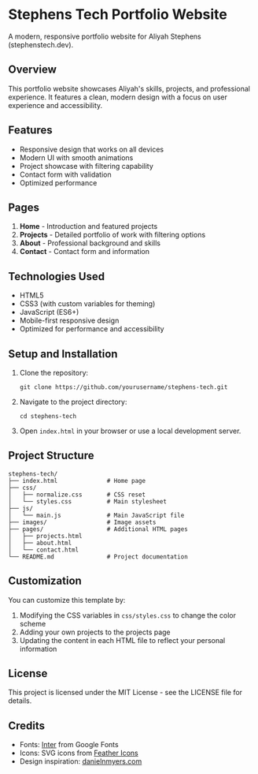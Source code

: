 # Stephens Tech Portfolio Website

A modern, responsive portfolio website for Aliyah Stephens (stephenstech.dev).

## Overview

This portfolio website showcases Aliyah's skills, projects, and professional experience. It features a clean, modern design with a focus on user experience and accessibility.

## Features

- Responsive design that works on all devices
- Modern UI with smooth animations
- Project showcase with filtering capability
- Contact form with validation
- Optimized performance

## Pages

1. **Home** - Introduction and featured projects
2. **Projects** - Detailed portfolio of work with filtering options
3. **About** - Professional background and skills
4. **Contact** - Contact form and information

## Technologies Used

- HTML5
- CSS3 (with custom variables for theming)
- JavaScript (ES6+)
- Mobile-first responsive design
- Optimized for performance and accessibility

## Setup and Installation

1. Clone the repository:
   ```
   git clone https://github.com/yourusername/stephens-tech.git
   ```

2. Navigate to the project directory:
   ```
   cd stephens-tech
   ```

3. Open `index.html` in your browser or use a local development server.

## Project Structure

```
stephens-tech/
├── index.html              # Home page
├── css/
│   ├── normalize.css       # CSS reset
│   └── styles.css          # Main stylesheet
├── js/
│   └── main.js             # Main JavaScript file
├── images/                 # Image assets
├── pages/                  # Additional HTML pages
│   ├── projects.html
│   ├── about.html
│   └── contact.html
└── README.md               # Project documentation
```

## Customization

You can customize this template by:

1. Modifying the CSS variables in `css/styles.css` to change the color scheme
2. Adding your own projects to the projects page
3. Updating the content in each HTML file to reflect your personal information

## License

This project is licensed under the MIT License - see the LICENSE file for details.

## Credits

- Fonts: [Inter](https://fonts.google.com/specimen/Inter) from Google Fonts
- Icons: SVG icons from [Feather Icons](https://feathericons.com/)
- Design inspiration: [danielnmyers.com](https://danielnmyers.com/) 